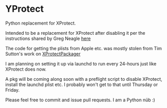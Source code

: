 YProtect
========

Python replacement for XProtect.

Intended to be a replacement for XProtect after disabling it per the instructions shared by Greg Neagle [here][disable]

The code for getting the plists from Apple etc. was mostly stolen from Tim Sutton's work on [XProtectPackager][tim_pkg]

I am planning on setting it up via launchd to run every 24-hours just like XProtect does now.

A pkg will be coming along soon with a preflight script to disable XProtect, install the launchd plist etc. I probably won't get to that until Thursday or Friday.

Please feel free to commit and issue pull requests. I am a Python nüb :)

[disable]: http://managingosx.wordpress.com/2013/01/31/disabled-java-plugins-xprotect-updater/
[tim_pkg]: https://github.com/timsutton/XProtectPackager
